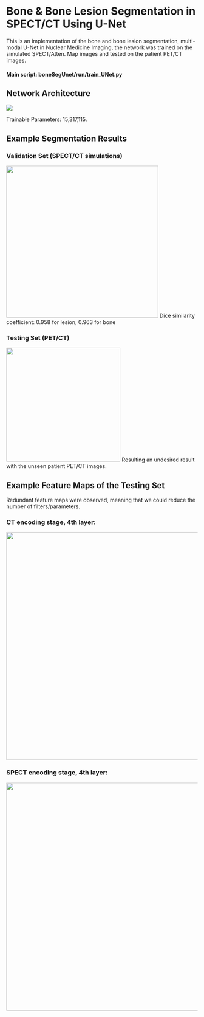 # Bone & Bone Lesion Segmentation in SPECT/CT Using U-Net
This is an implementation of the bone and bone lesion segmentation, multi-modal U-Net in Nuclear Medicine Imaging, the network was trained on the simulated SPECT/Atten. Map images and tested on the patient PET/CT images.
#### Main script: boneSegUnet/run/train_UNet.py
## Network Architecture
![](https://github.com/junyuchen245/SPECT_CT_UNet/blob/master/UNET.png)

Trainable Parameters: 15,317,115.
## Example Segmentation Results
### Validation Set (SPECT/CT simulations)
<img src="https://github.com/junyuchen245/SPECT_CT_Seg_UNet/blob/master/sample_img/validation.png" width="400"/>
Dice similarity coefficient: 0.958 for lesion, 0.963 for bone

### Testing Set (PET/CT)
<img src="https://github.com/junyuchen245/SPECT_CT_Seg_UNet/blob/master/sample_img/testing.png" width="300"/>
Resulting an undesired result with the unseen patient PET/CT images.

## Example Feature Maps of the Testing Set
Redundant feature maps were observed, meaning that we could reduce the number of filters/parameters.
### CT encoding stage, 4th layer:
<img src="https://github.com/junyuchen245/SPECT_CT_Seg_UNet/blob/master/features/conv_ct_256.png" width="600"/>

### SPECT encoding stage, 4th layer:
<img src="https://github.com/junyuchen245/SPECT_CT_Seg_UNet/blob/master/features/conv_spect_256.png" width="600"/>

